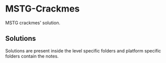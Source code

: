 # MSTG-Crackmes
MSTG crackmes' solution.

## Solutions
Solutions are present inside the level specific folders and platform specific folders contain the notes.